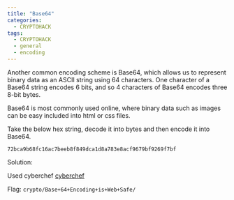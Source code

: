 ```yaml
---
title: "Base64"
categories:
  - CRYPTOHACK
tags:
  - CRYPTOHACK
  - general
  - encoding
---
```


Another common encoding scheme is Base64, which allows us to represent binary data as an ASCII string using 64 characters. One character of a Base64 string encodes 6 bits, and so 4 characters of Base64 encodes three 8-bit bytes.

Base64 is most commonly used online, where binary data such as images can be easy included into html or css files.

Take the below hex string, decode it into bytes and then encode it into Base64.

`72bca9b68fc16ac7beeb8f849dca1d8a783e8acf9679bf9269f7bf`

Solution: 

Used cyberchef [cyberchef](https://gchq.github.io/CyberChef/#recipe=From_Hex('Auto')To_Base64('A-Za-z0-9%2B/%3D')&input=NzJiY2E5YjY4ZmMxNmFjN2JlZWI4Zjg0OWRjYTFkOGE3ODNlOGFjZjk2NzliZjkyNjlmN2Jm)

Flag: `crypto/Base+64+Encoding+is+Web+Safe/`